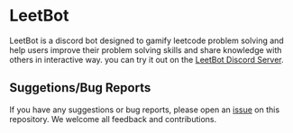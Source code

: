 # LeetBot

LeetBot is a discord bot designed to gamify leetcode problem solving and help users improve their problem solving skills and share knowledge with others in interactive way.
you can try it out on the [LeetBot Discord Server](https://lnkd.in/dRSDcgUw).

## Suggetions/Bug Reports
If you have any suggestions or bug reports, please open an [issue](https://github.com/saifadin1/LeetBot/issues) on this repository. We welcome all feedback and contributions.